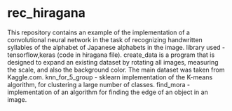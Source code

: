 # rec_hiragana
This repository contains an example of the implementation of a convolutional neural network in the task of recognizing handwritten syllables of the alphabet of Japanese alphabets in the image.
library used - tensorflow,keras (code in hiragana file).
create_data is a program that is designed to expand an existing dataset by rotating all images, measuring the scale, and also the background color. The main dataset was taken from Kaggle.com.
knn_for_5_group - sklearn implementation of the K-means algorithm, for clustering a large number of classes.
find_mora - implementation of an algorithm for finding the edge of an object in an image.
